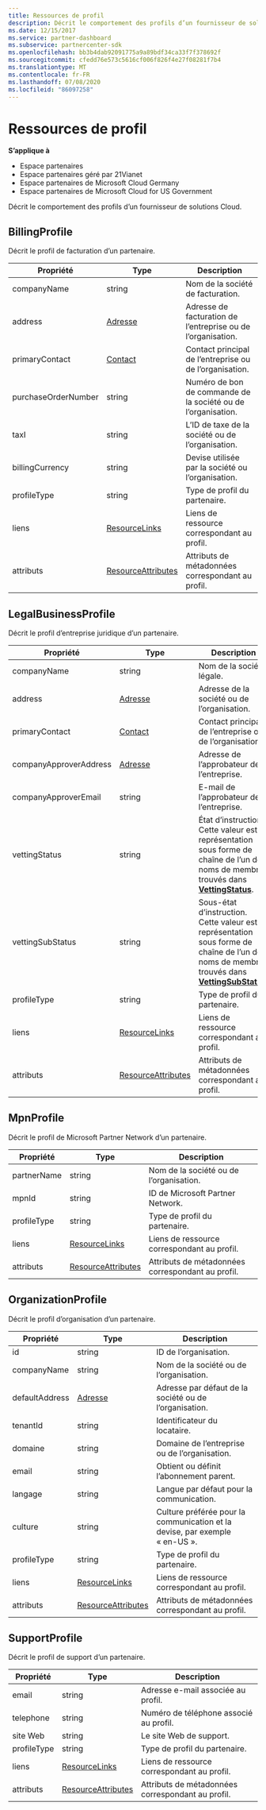 ```yaml
---
title: Ressources de profil
description: Décrit le comportement des profils d’un fournisseur de solutions Cloud.
ms.date: 12/15/2017
ms.service: partner-dashboard
ms.subservice: partnercenter-sdk
ms.openlocfilehash: bb3b4dab92091775a9a89bdf34ca33f7f378692f
ms.sourcegitcommit: cfedd76e573c5616cf006f826f4e27f08281f7b4
ms.translationtype: MT
ms.contentlocale: fr-FR
ms.lasthandoff: 07/08/2020
ms.locfileid: "86097258"
---
```

# <a name="profile-resources"></a>Ressources de profil

**S’applique à**

- Espace partenaires
- Espace partenaires géré par 21Vianet
- Espace partenaires de Microsoft Cloud Germany
- Espace partenaires de Microsoft Cloud for US Government

Décrit le comportement des profils d’un fournisseur de solutions Cloud.

## <a name="billingprofile"></a>BillingProfile

Décrit le profil de facturation d’un partenaire.

| Propriété            | Type                                                           | Description                                                 |
|---------------------|----------------------------------------------------------------|-------------------------------------------------------------|
| companyName         | string                                                         | Nom de la société de facturation.                                   |
| address             | [Adresse](utility-resources.md#address)                       | Adresse de facturation de l’entreprise ou de l’organisation. |
| primaryContact      | [Contact](utility-resources.md#contact)                       | Contact principal de l’entreprise ou de l’organisation.        |
| purchaseOrderNumber | string                                                         | Numéro de bon de commande de la société ou de l’organisation.        |
| taxI               | string                                                         | L’ID de taxe de la société ou de l’organisation.                       |
| billingCurrency     | string                                                         | Devise utilisée par la société ou l’organisation.           |
| profileType         | string                                                         | Type de profil du partenaire.                                   |
| liens               | [ResourceLinks](utility-resources.md#resourcelinks)           | Liens de ressource correspondant au profil.            |
| attributs          | [ResourceAttributes](utility-resources.md#resourceattributes) | Attributs de métadonnées correspondant au profil.       |

## <a name="legalbusinessprofile"></a>LegalBusinessProfile

Décrit le profil d’entreprise juridique d’un partenaire.

| Propriété               | Type                                                           | Description                                                                                                                                                          |
|------------------------|----------------------------------------------------------------|----------------------------------------------------------------------------------------------------------------------------------------------------------------------|
| companyName            | string                                                         | Nom de la société légale.                                                                                                                                              |
| address                | [Adresse](utility-resources.md#address)                       | Adresse de la société ou de l’organisation.                                                                                                                          |
| primaryContact         | [Contact](utility-resources.md#contact)                       | Contact principal de l’entreprise ou de l’organisation.                                                                                                                 |
| companyApproverAddress | [Adresse](utility-resources.md#address)                       | Adresse de l’approbateur de l’entreprise.                                                                                                                                        |
| companyApproverEmail   | string                                                         | E-mail de l’approbateur de l’entreprise.                                                                                                                                          |
| vettingStatus          | string                                                         | État d’instruction. Cette valeur est la représentation sous forme de chaîne de l’un des noms de membres trouvés dans [**VettingStatus**](https://docs.microsoft.com/dotnet/api/microsoft.store.partnercenter.models.partners.vettingstatus).           |
| vettingSubStatus       | string                                                         | Sous-état d’instruction. Cette valeur est la représentation sous forme de chaîne de l’un des noms de membres trouvés dans [**VettingSubStatus**](https://docs.microsoft.com/dotnet/api/microsoft.store.partnercenter.models.partners.vettingsubstatus). |
| profileType            | string                                                         | Type de profil du partenaire.                                                                                                                                            |
| liens                  | [ResourceLinks](utility-resources.md#resourcelinks)           | Liens de ressource correspondant au profil.                                                                                                                     |
| attributs             | [ResourceAttributes](utility-resources.md#resourceattributes) | Attributs de métadonnées correspondant au profil.                                                                                                                |

## <a name="mpnprofile"></a>MpnProfile

Décrit le profil de Microsoft Partner Network d’un partenaire.

| Propriété    | Type                                                           | Description                                           |
|-------------|----------------------------------------------------------------|-------------------------------------------------------|
| partnerName | string                                                         | Nom de la société ou de l’organisation.                     |
| mpnId       | string                                                         | ID de Microsoft Partner Network.                     |
| profileType | string                                                         | Type de profil du partenaire.                             |
| liens       | [ResourceLinks](utility-resources.md#resourcelinks)           | Liens de ressource correspondant au profil.      |
| attributs  | [ResourceAttributes](utility-resources.md#resourceattributes) | Attributs de métadonnées correspondant au profil. |

## <a name="organizationprofile"></a>OrganizationProfile

Décrit le profil d’organisation d’un partenaire.

| Propriété       | Type                                                           | Description                                                            |
|----------------|----------------------------------------------------------------|------------------------------------------------------------------------|
| id             | string                                                         | ID de l’organisation.                                                 |
| companyName    | string                                                         | Nom de la société ou de l’organisation.                               |
| defaultAddress | [Adresse](utility-resources.md#address)                       | Adresse par défaut de la société ou de l’organisation.                    |
| tenantId       | string                                                         | Identificateur du locataire.                                                 |
| domaine         | string                                                         | Domaine de l’entreprise ou de l’organisation.                                  |
| email          | string                                                         | Obtient ou définit l’abonnement parent.                                  |
| langage       | string                                                         | Langue par défaut pour la communication.                              |
| culture        | string                                                         | Culture préférée pour la communication et la devise, par exemple « en-US ». |
| profileType    | string                                                         | Type de profil du partenaire.                                              |
| liens          | [ResourceLinks](utility-resources.md#resourcelinks)           | Liens de ressource correspondant au profil.                       |
| attributs     | [ResourceAttributes](utility-resources.md#resourceattributes) | Attributs de métadonnées correspondant au profil.                  |

## <a name="supportprofile"></a>SupportProfile

Décrit le profil de support d’un partenaire.

| Propriété    | Type                                                           | Description                                           |
|-------------|----------------------------------------------------------------|-------------------------------------------------------|
| email       | string                                                         | Adresse e-mail associée au profil.        |
| telephone   | string                                                         | Numéro de téléphone associé au profil.         |
| site Web     | string                                                         | Le site Web de support.                                  |
| profileType | string                                                         | Type de profil du partenaire.                             |
| liens       | [ResourceLinks](utility-resources.md#resourcelinks)           | Liens de ressource correspondant au profil.      |
| attributs  | [ResourceAttributes](utility-resources.md#resourceattributes) | Attributs de métadonnées correspondant au profil. |

